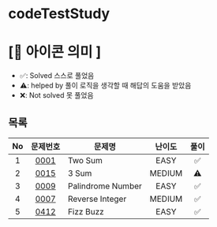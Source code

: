 # codeTestStudy

# **[📌 아이콘 의미 ]**

- ✅: Solved 스스로 풀었음
- ⚠️: helped by 풀이 로직을 생각할 때 해답의 도움을 받았음
- ❌: Not solved 못 풀었음

## **목록**
|No|문제번호|문제명|난이도|풀이|
|:-:|:-----:|-------|:-----:|:-----:|
|1|[0001](https://leetcode.com/problems/two-sum/) |Two Sum|EASY|✅|
|2|[0015](https://leetcode.com/problems/3sum/) |3 Sum|MEDIUM|⚠️|
|3|[0009](https://leetcode.com/problems/palindrome-number/) |Palindrome Number|EASY|✅|
|4|[0007](https://leetcode.com/problems/reverse-integer/) |Reverse Integer|MEDIUM|✅|
|5|[0412](https://leetcode.com/problems/fizz-buzz/) |Fizz Buzz|EASY|✅|
